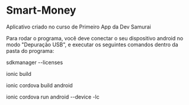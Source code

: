 # Smart-Money
Aplicativo criado no curso de Primeiro App da Dev Samurai

Para rodar o programa, você deve conectar o seu dispositivo android no modo "Depuração USB", e executar os seguintes comandos dentro da pasta do programa:

sdkmanager --licenses

ionic build

ionic cordova build android

ionic cordova run android --device -lc
